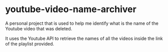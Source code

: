 # youtube-video-name-archiver
A personal project that is used to help me identify what is the name of the Youtube video that was deleted.

It uses the Youtube API to retrieve the names of all the videos inside the link of the playlist provided.
